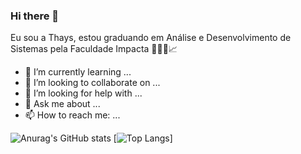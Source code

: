 ### Hi there 👋

Eu sou a Thays, estou graduando em Análise e Desenvolvimento de Sistemas pela Faculdade Impacta 👩🏻‍💻📈

- 🌱 I’m currently learning ...
- 👯 I’m looking to collaborate on ...
- 🤔 I’m looking for help with ...
- 💬 Ask me about ...
- 📫 How to reach me: ...

![Anurag's GitHub stats](https://github-readme-stats.vercel.app/api?username=thaysrq&show_icons=true&theme=jolly)
[![Top Langs](https://github-readme-stats.vercel.app/api/top-langs/?username=thaysrq&layout=compact)]


